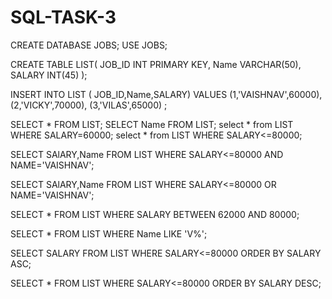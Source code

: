 # SQL-TASK-3
CREATE DATABASE JOBS;
USE JOBS;

CREATE TABLE LIST(
JOB_ID INT PRIMARY KEY,
Name VARCHAR(50),
SALARY INT(45)
);


INSERT INTO LIST
( JOB_ID,Name,SALARY)
VALUES
(1,'VAISHNAV',60000),
(2,'VICKY',70000),
(3,'VILAS',65000)
;


SELECT * FROM LIST;
SELECT Name FROM LIST;
select * from LIST WHERE SALARY=60000;
select * from LIST WHERE SALARY<=80000;


SELECT SAlARY,Name FROM LIST WHERE SALARY<=80000 AND NAME='VAISHNAV';


SELECT SAlARY,Name FROM LIST WHERE SALARY<=80000 OR NAME='VAISHNAV';

SELECT * FROM LIST
WHERE SALARY BETWEEN 62000 AND 80000;

SELECT * FROM LIST
WHERE Name LIKE 'V%';

SELECT SALARY FROM LIST
WHERE SALARY<=80000
 ORDER BY SALARY ASC;
 
 SELECT * FROM LIST
 WHERE SALARY<=80000
 ORDER BY SALARY DESC;
